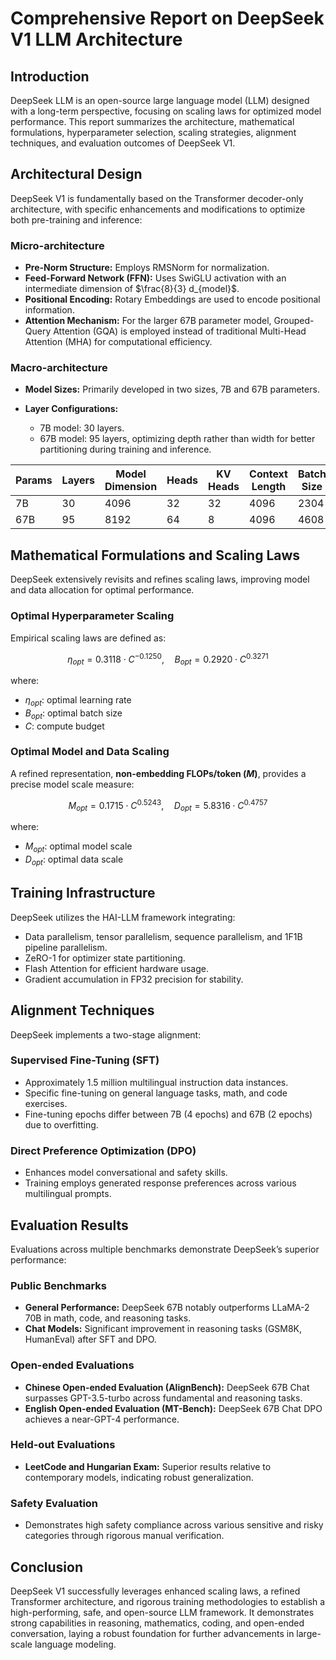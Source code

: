 # Comprehensive Report on DeepSeek V1 LLM Architecture

## Introduction

DeepSeek LLM is an open-source large language model (LLM) designed with a long-term perspective, focusing on scaling laws for optimized model performance. This report summarizes the architecture, mathematical formulations, hyperparameter selection, scaling strategies, alignment techniques, and evaluation outcomes of DeepSeek V1.

## Architectural Design

DeepSeek V1 is fundamentally based on the Transformer decoder-only architecture, with specific enhancements and modifications to optimize both pre-training and inference:

### Micro-architecture

- **Pre-Norm Structure:** Employs RMSNorm for normalization.
- **Feed-Forward Network (FFN):** Uses SwiGLU activation with an intermediate dimension of $\frac{8}{3} d_{model}$.
- **Positional Encoding:** Rotary Embeddings are used to encode positional information.
- **Attention Mechanism:** For the larger 67B parameter model, Grouped-Query Attention (GQA) is employed instead of traditional Multi-Head Attention (MHA) for computational efficiency.

### Macro-architecture

- **Model Sizes:** Primarily developed in two sizes, 7B and 67B parameters.
- **Layer Configurations:**

  - 7B model: 30 layers.
  - 67B model: 95 layers, optimizing depth rather than width for better partitioning during training and inference.

| Params | Layers | Model Dimension | Heads | KV Heads | Context Length | Batch Size | Learning Rate | Tokens |
| ------ | ------ | --------------- | ----- | -------- | -------------- | ---------- | ------------- | ------ |
| 7B     | 30     | 4096            | 32    | 32       | 4096           | 2304       | 4.2e-4        | 2.0T   |
| 67B    | 95     | 8192            | 64    | 8        | 4096           | 4608       | 3.2e-4        | 2.0T   |

## Mathematical Formulations and Scaling Laws

DeepSeek extensively revisits and refines scaling laws, improving model and data allocation for optimal performance.

### Optimal Hyperparameter Scaling

Empirical scaling laws are defined as:

$$\eta_{opt} = 0.3118 \cdot C^{-0.1250}, \quad B_{opt} = 0.2920 \cdot C^{0.3271}$$

where:

- $\eta_{opt}$: optimal learning rate
- $B_{opt}$: optimal batch size
- $C$: compute budget

### Optimal Model and Data Scaling

A refined representation, **non-embedding FLOPs/token ($M$)**, provides a precise model scale measure:

$$M_{opt} = 0.1715 \cdot C^{0.5243}, \quad D_{opt} = 5.8316 \cdot C^{0.4757}$$

where:

- $M_{opt}$: optimal model scale
- $D_{opt}$: optimal data scale

## Training Infrastructure

DeepSeek utilizes the HAI-LLM framework integrating:

- Data parallelism, tensor parallelism, sequence parallelism, and 1F1B pipeline parallelism.
- ZeRO-1 for optimizer state partitioning.
- Flash Attention for efficient hardware usage.
- Gradient accumulation in FP32 precision for stability.

## Alignment Techniques

DeepSeek implements a two-stage alignment:

### Supervised Fine-Tuning (SFT)

- Approximately 1.5 million multilingual instruction data instances.
- Specific fine-tuning on general language tasks, math, and code exercises.
- Fine-tuning epochs differ between 7B (4 epochs) and 67B (2 epochs) due to overfitting.

### Direct Preference Optimization (DPO)

- Enhances model conversational and safety skills.
- Training employs generated response preferences across various multilingual prompts.

## Evaluation Results

Evaluations across multiple benchmarks demonstrate DeepSeek’s superior performance:

### Public Benchmarks

- **General Performance:** DeepSeek 67B notably outperforms LLaMA-2 70B in math, code, and reasoning tasks.
- **Chat Models:** Significant improvement in reasoning tasks (GSM8K, HumanEval) after SFT and DPO.

### Open-ended Evaluations

- **Chinese Open-ended Evaluation (AlignBench):** DeepSeek 67B Chat surpasses GPT-3.5-turbo across fundamental and reasoning tasks.
- **English Open-ended Evaluation (MT-Bench):** DeepSeek 67B Chat DPO achieves a near-GPT-4 performance.

### Held-out Evaluations

- **LeetCode and Hungarian Exam:** Superior results relative to contemporary models, indicating robust generalization.

### Safety Evaluation

- Demonstrates high safety compliance across various sensitive and risky categories through rigorous manual verification.

## Conclusion

DeepSeek V1 successfully leverages enhanced scaling laws, a refined Transformer architecture, and rigorous training methodologies to establish a high-performing, safe, and open-source LLM framework. It demonstrates strong capabilities in reasoning, mathematics, coding, and open-ended conversation, laying a robust foundation for further advancements in large-scale language modeling.
